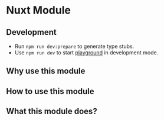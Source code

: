 # Nuxt Module

## Development

- Run `npm run dev:prepare` to generate type stubs.
- Use `npm run dev` to start [playground](./playground) in development mode.


## Why use this module

## How to use this module

## What this module does?
